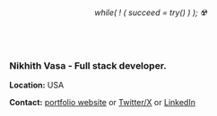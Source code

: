 <p align="center" text-align="center">
  <i>while( ! ( succeed = try() ) );  ☢️</i>
  
  <br /><br />
  
  <h3>Nikhith Vasa - Full stack developer.</h3>
    
  **Location:** USA
  
  **Contact:** [portfolio website](https://nikhithvasa.com/) or [Twitter/X](https://x.com/Nickvasa0/) or [LinkedIn](https://www.linkedin.com/in/nikhithvasa)
  
  <br />

</p>


